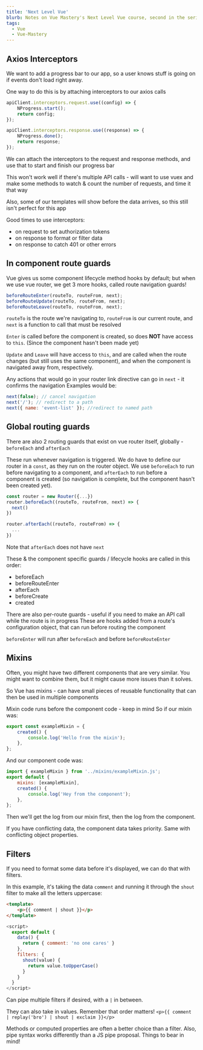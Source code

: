 ```yaml
---
title: 'Next Level Vue'
blurb: Notes on Vue Mastery's Next Level Vue course, second in the series
tags:
  - Vue
  - Vue-Mastery
---
```


## Axios Interceptors

We want to add a progress bar to our app, so a user knows stuff is going on if events don't load right away.

One way to do this is by attaching interceptors to our axios calls

```js
apiClient.interceptors.request.use((config) => {
	NProgress.start();
	return config;
});

apiClient.interceptors.response.use((response) => {
	NProgress.done();
	return response;
});
```

We can attach the interceptors to the request and response methods, and use that to start and finish our progress bar

This won't work well if there's multiple API calls - will want to use vuex and make some methods to watch & count the number of requests, and time it that way

Also, some of our templates will show before the data arrives, so this still isn't perfect for this app

Good times to use interceptors:

- on request to set authorization tokens
- on response to format or filter data
- on response to catch 401 or other errors

## In component route guards

Vue gives us some component lifecycle method hooks by default; but when we use vue router, we get 3 more hooks, called route navigation guards!

```js
beforeRouteEnter(routeTo, routeFrom, next);
beforeRouteUpdate(routeTo, routeFrom, next);
beforeRouteLeave(routeTo, routeFrom, next);
```

`routeTo` is the route we're navigating to, `routeFrom` is our current route, and `next` is a function to call that must be resolved

`Enter` is called before the component is created, so does **NOT** have access to `this`. (Since the component hasn't been made yet)

`Update` and `Leave` will have access to `this`, and are called when the route changes (but still uses the same component), and when the component is navigated away from, respectively.

Any actions that would go in your router link directive can go in `next` - it confirms the navigation
Examples would be:

```js
next(false); // cancel navigation
next('/'); // redirect to a path
next({ name: 'event-list' }); //redirect to named path
```

## Global routing guards

There are also 2 routing guards that exist on vue router itself, globally - `beforeEach` and `afterEach`

These run whenever navigation is triggered. We do have to define our router in a `const`, as they run on the router object. We use `beforeEach` to run before navigating to a component, and `afterEach` to run before a component is created (so navigation is complete, but the component hasn't been created yet).

```js
const router = new Router({...})
router.beforeEach((routeTo, routeFrom, next) => {
  next()
})

router.afterEach((routeTo, routeFrom) => {
  ...
})
```

Note that `afterEach` does not have `next`

These & the component specific guards / lifecycle hooks are called in this order:

- beforeEach
- beforeRouteEnter
- afterEach
- beforeCreate
- created

There are also per-route guards - useful if you need to make an API call while the route is in progress
These are hooks added from a route's configuration object, that can run before routing the component

`beforeEnter` will run after `beforeEach` and before `beforeRouteEnter`

## Mixins

Often, you might have two different components that are very similar. You might want to combine them, but it might cause more issues than it solves.

So Vue has mixins - can have small pieces of reusable functionality that can then be used in multiple components

Mixin code runs before the component code - keep in mind
So if our mixin was:

```js
export const exampleMixin = {
	created() {
		console.log('Hello from the mixin');
	},
};
```

And our component code was:

```js
import { exampleMixin } from '../mixins/exampleMixin.js';
export default {
	mixins: [exampleMixin],
	created() {
		console.log('Hey from the component');
	},
};
```

Then we'll get the log from our mixin first, then the log from the component.

If you have conflicting data, the component data takes priority. Same with conflicting object properties.

## Filters

If you need to format some data before it's displayed, we can do that with filters.

In this example, it's taking the data `comment` and running it through the `shout` filter to make all the letters uppercase:

```html
<template>
	<p>{{ comment | shout }}</p>
</template>
```

```js
<script>
  export default {
    data() {
      return { comment: 'no one cares' }
    },
    filters: {
      shout(value) {
        return value.toUpperCase()
      }
    }
  }
</script>
```

Can pipe multiple filters if desired, with a `|` in between.

They can also take in values. Remember that order matters!
`<p>{{ comment | replay('bro') | shout | exclaim }}</p>`

Methods or computed properties are often a better choice than a filter. Also, pipe syntax works differently than a JS pipe proposal. Things to bear in mind!
